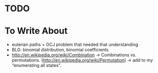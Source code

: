 
# TODO

# To Write About

- eulerian paths + GCJ problem that needed that understanding
- BLG: binomial distribution, binomial coefficients
- http://en.wikipedia.org/wiki/Combination → Combinations vs. permutations. (http://en.wikipedia.org/wiki/Permutation) → add to my “enumerating all states”.
